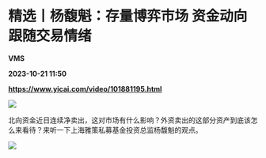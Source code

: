 # 精选丨杨馥魁：存量博弈市场 资金动向跟随交易情绪
**VMS**

**2023-10-21 11:50**

**https://www.yicai.com/video/101881195.html**

![](http://imgcdn.yicai.com/vms-new/2023/10/6709d253d18a5359619da6ec9283a332_q05k.jpg) 

北向资金近日连续净卖出，这对市场有什么影响？外资卖出的这部分资产到底该怎么来看待？来听一下上海雅策私募基金投资总监杨馥魁的观点。

![](https://imgcdn.yicai.com/uppics/images/2023/10/a62d72dcc98fe58bb9bf5b4190675d07.gif)